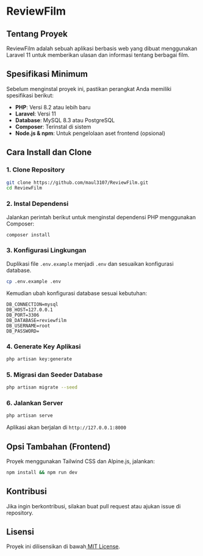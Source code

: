 # ReviewFilm

## Tentang Proyek

ReviewFilm adalah sebuah aplikasi berbasis web yang dibuat menggunakan Laravel 11 untuk memberikan ulasan dan informasi tentang berbagai film.

## Spesifikasi Minimum

Sebelum menginstal proyek ini, pastikan perangkat Anda memiliki spesifikasi berikut:

-   **PHP**: Versi 8.2 atau lebih baru
-   **Laravel**: Versi 11
-   **Database**: MySQL 8.3 atau PostgreSQL
-   **Composer**: Terinstal di sistem
-   **Node.js & npm**: Untuk pengelolaan aset frontend (opsional)

## Cara Install dan Clone

### 1. Clone Repository

```sh
git clone https://github.com/maul3107/ReviewFilm.git
cd ReviewFilm
```

### 2. Instal Dependensi

Jalankan perintah berikut untuk menginstal dependensi PHP menggunakan Composer:

```sh
composer install
```

### 3. Konfigurasi Lingkungan

Duplikasi file `.env.example` menjadi `.env` dan sesuaikan konfigurasi database.

```sh
cp .env.example .env
```

Kemudian ubah konfigurasi database sesuai kebutuhan:

```
DB_CONNECTION=mysql
DB_HOST=127.0.0.1
DB_PORT=3306
DB_DATABASE=reviewfilm
DB_USERNAME=root
DB_PASSWORD=
```

### 4. Generate Key Aplikasi

```sh
php artisan key:generate
```

### 5. Migrasi dan Seeder Database

```sh
php artisan migrate --seed
```

### 6. Jalankan Server

```sh
php artisan serve
```

Aplikasi akan berjalan di `http://127.0.0.1:8000`

## Opsi Tambahan (Frontend)

Proyek menggunakan Tailwind CSS dan Alpine.js, jalankan:

```sh
npm install && npm run dev
```

## Kontribusi

Jika ingin berkontribusi, silakan buat pull request atau ajukan issue di repository.

## Lisensi

Proyek ini dilisensikan di bawah[ ](https://opensource.org/licenses/MIT)[MIT License](https://opensource.org/licenses/MIT).
